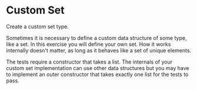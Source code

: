 # Custom Set

Create a custom set type.

Sometimes it is necessary to define a custom data structure of some
type, like a set. In this exercise you will define your own set. How it
works internally doesn't matter, as long as it behaves like a set of
unique elements.

The tests require a constructor that takes a list.
The internals of your custom set implementation can use other data structures but you may have to implement an outer constructor that takes exactly one list for the tests to pass.
